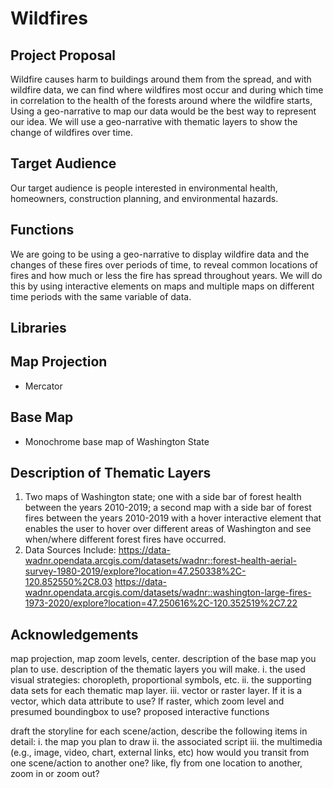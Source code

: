 # Wildfires
## Project Proposal
Wildfire causes harm to buildings around them from the spread, and with wildfire data, we can find where wildfires most occur and during which time in correlation to the health of the forests around where the wildfire starts, Using a geo-narrative to map our data would be the best way to represent our idea. We will use a geo-narrative with thematic layers to show the change of wildfires over time.
## Target Audience
Our target audience is people interested in environmental health, homeowners, construction planning, and environmental hazards.
## Functions
We are going to be using a geo-narrative to display wildfire data and the changes of these fires over periods of time, to reveal common locations of fires and how much or less the fire has spread throughout years. We will do this by using interactive elements on maps and multiple maps on different time periods with the same variable of data.
## Libraries
## Map Projection 
  - Mercator 
## Base Map
  - Monochrome base map of Washington State 
## Description of Thematic Layers 
1. Two maps of Washington state; one with a side bar of forest health between the years 2010-2019; a second map with a side bar of forest fires 
between the years 2010-2019 with a hover interactive element that enables the user to hover over different areas of Washington and see when/where 
different forest fires have occurred.
2. Data Sources Include:
https://data-wadnr.opendata.arcgis.com/datasets/wadnr::forest-health-aerial-survey-1980-2019/explore?location=47.250338%2C-120.852550%2C8.03
https://data-wadnr.opendata.arcgis.com/datasets/wadnr::washington-large-fires-1973-2020/explore?location=47.250616%2C-120.352519%2C7.22
## Acknowledgements


map projection, map zoom levels, center.
description of the base map you plan to use.
description of the thematic layers you will make.
i. the used visual strategies: choropleth, proportional symbols, etc.
ii. the supporting data sets for each thematic map layer.
iii. vector or raster layer. If it is a vector, which data attribute to use? If raster, which zoom level and presumed boundingbox to use?
proposed interactive functions

draft the storyline
for each scene/action, describe the following items in detail:
i. the map you plan to draw
ii. the associated script
iii. the multimedia (e.g., image, video, chart, external links, etc)
how would you transit from one scene/action to another one? like, fly from one location to another, zoom in or zoom out?

